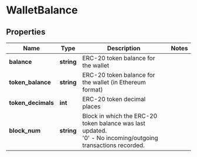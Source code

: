 # WalletBalance

## Properties

Name | Type | Description | Notes
------------ | ------------- | ------------- | -------------
**balance** | **string** | ERC-20 token balance for the wallet |
**token_balance** | **string** | ERC-20 token balance for the wallet (in Ethereum format) |
**token_decimals** | **int** | ERC-20 token decimal places |
**block_num** | **string** | Block in which the ERC-20 token balance was last updated. <br>'0' - No incoming/outgoing transactions recorded. |

